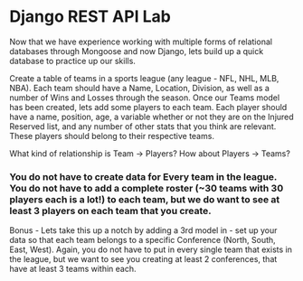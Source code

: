 # Django REST API Lab


Now that we have experience working with multiple forms of relational databases through Mongoose and now Django, lets build up a quick database to practice up our skills.

Create a table of teams in a sports league (any league - NFL, NHL, MLB, NBA). Each team should have a Name, Location, Division, as well as a number of Wins and Losses through the season. Once our Teams model has been created, lets add some players to each team. Each player should have a name, position, age, a variable whether or not they are on the Injured Reserved list, and any number of other stats that you think are relevant. These players should belong to their respective teams.

What kind of relationship is Team -> Players? How about Players -> Teams?

### You do not have to create data for Every team in the league. You do not have to add a complete roster (~30 teams with 30 players each is a lot!) to each team, but we do want to see at least 3 players on each team that you create.

Bonus - Lets take this up a notch by adding a 3rd model in - set up your data so that each team belongs to a specific Conference (North, South, East, West). Again, you do not have to put in every single team that exists in the league, but we want to see you creating at least 2 conferences, that have at least 3 teams within each. 
